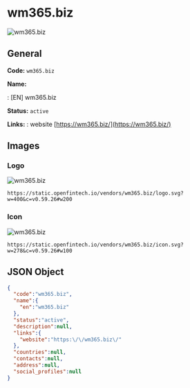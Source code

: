 
# wm365.biz 
![wm365.biz](https://static.openfintech.io/vendors/wm365.biz/logo.svg?w=400&c=v0.59.26#w200)  

## General 
 
**Code:** `wm365.biz` 
 
**Name:** 
 
:	[EN] wm365.biz 
 
**Status:** `active` 
 
**Links:** 
: website [https://wm365.biz/](https://wm365.biz/) 
 

## Images 

### Logo 
 
![wm365.biz](https://static.openfintech.io/vendors/wm365.biz/logo.svg?w=400&c=v0.59.26#w200)  

```
https://static.openfintech.io/vendors/wm365.biz/logo.svg?w=400&c=v0.59.26#w200
```  

### Icon 
 
![wm365.biz](https://static.openfintech.io/vendors/wm365.biz/icon.svg?w=278&c=v0.59.26#w100)  

```
https://static.openfintech.io/vendors/wm365.biz/icon.svg?w=278&c=v0.59.26#w100
```  

## JSON Object 

```json
{
  "code":"wm365.biz",
  "name":{
    "en":"wm365.biz"
  },
  "status":"active",
  "description":null,
  "links":{
    "website":"https:\/\/wm365.biz\/"
  },
  "countries":null,
  "contacts":null,
  "address":null,
  "social_profiles":null
}
```  
